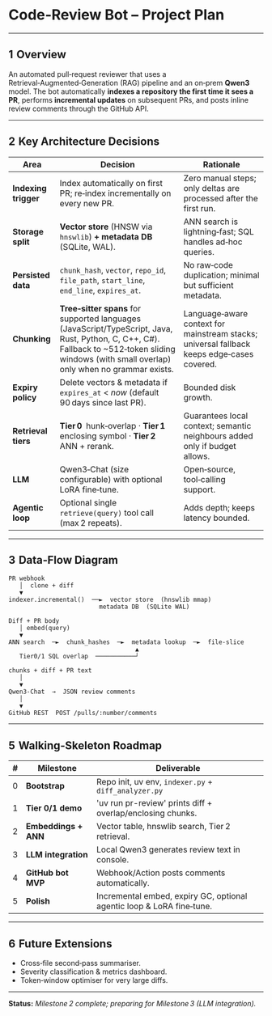 # Code‑Review Bot – Project Plan

---

## 1  Overview

An automated pull‑request reviewer that uses a Retrieval‑Augmented‑Generation (RAG) pipeline and an on‑prem **Qwen3** model. The bot automatically **indexes a repository the first time it sees a PR**, performs **incremental updates** on subsequent PRs, and posts inline review comments through the GitHub API.

---

## 2  Key Architecture Decisions

| Area                 | Decision                                                                                                                                                                                         | Rationale                                                                                  |
| -------------------- | ------------------------------------------------------------------------------------------------------------------------------------------------------------------------------------------------ | ------------------------------------------------------------------------------------------ |
| **Indexing trigger** | Index automatically on first PR; re‑index incrementally on every new PR.                                                                                                                         | Zero manual steps; only deltas are processed after the first run.                          |
| **Storage split**    | **Vector store** (HNSW via `hnswlib`) **+** **metadata DB** (SQLite, WAL).                                                                                                                       | ANN search is lightning‑fast; SQL handles ad‑hoc queries.                                  |
| **Persisted data**   | `chunk_hash`, `vector`, `repo_id`, `file_path`, `start_line`, `end_line`, `expires_at`.                                                                                                          | No raw‑code duplication; minimal but sufficient metadata.                                  |
| **Chunking**         | **Tree‑sitter spans** for supported languages (JavaScript/TypeScript, Java, Rust, Python, C, C++, C#). Fallback to \~512‑token sliding windows (with small overlap) only when no grammar exists. | Language‑aware context for mainstream stacks; universal fallback keeps edge‑cases covered. |
| **Expiry policy**    | Delete vectors & metadata if `expires_at` < *now* (default 90 days since last PR).                                                                                                               | Bounded disk growth.                                                                       |
| **Retrieval tiers**  | **Tier 0** hunk‑overlap · **Tier 1** enclosing symbol · **Tier 2** ANN + rerank.                                                                                                                 | Guarantees local context; semantic neighbours added only if budget allows.                 |
| **LLM**              | Qwen3‑Chat (size configurable) with optional LoRA fine‑tune.                                                                                                                                     | Open‑source, tool‑calling support.                                                         |
| **Agentic loop**     | Optional single `retrieve(query)` tool call (max 2 repeats).                                                                                                                                     | Adds depth; keeps latency bounded.                                                         |

---

## 3  Data‑Flow Diagram

```text
PR webhook
   │  clone + diff
   ▼
indexer.incremental()  ──►  vector store  (hnswlib mmap)
                         metadata DB  (SQLite WAL)

Diff + PR body
   │ embed(query)
   ▼
ANN search  ─►  chunk_hashes  ─►  metadata lookup  ─►  file‑slice
                                   ▲
   Tier0/1 SQL overlap  ───────────┘

chunks + diff + PR text
   │
   ▼
Qwen3‑Chat  →  JSON review comments
   │
   ▼
GitHub REST  POST /pulls/:number/comments
```

---

## 5  Walking‑Skeleton Roadmap

| # | Milestone            | Deliverable                                                           |
| - | -------------------- | --------------------------------------------------------------------- |
| 0 | **Bootstrap**        | Repo init, uv env, `indexer.py` + `diff_analyzer.py`                  |
| 1 | **Tier 0/1 demo**    | 'uv run pr-review' prints diff + overlap/enclosing chunks.          |
| 2 | **Embeddings + ANN** | Vector table, hnswlib search, Tier 2 retrieval.                       |
| 3 | **LLM integration**  | Local Qwen3 generates review text in console.                         |
| 4 | **GitHub bot MVP**   | Webhook/Action posts comments automatically.                          |
| 5 | **Polish**           | Incremental embed, expiry GC, optional agentic loop & LoRA fine‑tune. |

---

## 6  Future Extensions

* Cross‑file second‑pass summariser.
* Severity classification & metrics dashboard.
* Token‑window optimiser for very large diffs.

---


**Status:** *Milestone 2 complete; preparing for Milestone 3 (LLM integration).*
